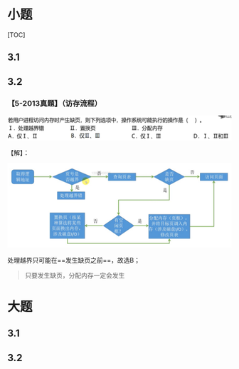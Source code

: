 # 小题

[TOC]

## 3.1



## 3.2

### 【5-2013真题】（访存流程）

![image-20210815200246379](Images/image-20210815200246379.png)

【解】：

![image-20210815200312761](Images/image-20210815200312761.png)



处理越界只可能在==发生缺页之前==，故选B；

> 只要发生缺页，分配内存一定会发生

# 大题

## 3.1

## 3.2

